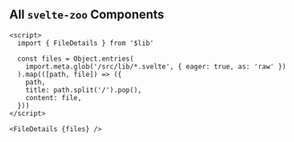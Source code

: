 ## All `svelte-zoo` Components

```svelte example
<script>
  import { FileDetails } from '$lib'

  const files = Object.entries(
    import.meta.glob('/src/lib/*.svelte', { eager: true, as: 'raw' })
  ).map(([path, file]) => ({
    path,
    title: path.split('/').pop(),
    content: file,
  }))
</script>

<FileDetails {files} />
```
